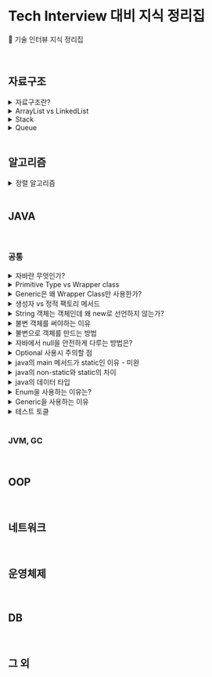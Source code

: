 # Tech Interview 대비 지식 정리집

:baby_chick: 기술 인터뷰 지식 정리집

<br>

## 자료구조

<details>
  <summary>자료구조란?</summary>
  <ul>
    <li><a href="./%EC%9E%90%EB%A3%8C%EA%B5%AC%EC%A1%B0/%EC%9E%90%EB%A3%8C%EA%B5%AC%EC%A1%B0%EB%9E%80.md">자료구조란?</a></li>
  </ul>
</details>

<details>
  <summary>ArrayList vs LinkedList</summary>
  <ul>
    <li><a href="./%EC%9E%90%EB%A3%8C%EA%B5%AC%EC%A1%B0/List/ArrayList.md">ArrayList</a></li>
    <li><a href="./%EC%9E%90%EB%A3%8C%EA%B5%AC%EC%A1%B0/List/LinkedList.md">LinkedList</a></li>
    <li><a href="./%EC%9E%90%EB%A3%8C%EA%B5%AC%EC%A1%B0/List/DoubleLinkedList.md">DoubleLinkedList</a></li>
    <li><a href="./%EC%9E%90%EB%A3%8C%EA%B5%AC%EC%A1%B0/List/ArrayList%20vs%20LinkedList.md">ArrayList vs LinkedList</a></li>
  </ul>
</details>

<details>
  <summary>Stack</summary>
  <ul>
    <li><a href="./%EC%9E%90%EB%A3%8C%EA%B5%AC%EC%A1%B0/Stack/Stack.md">Stack</a></li>
    <li><a href="#">Stack으로 Queue 구현하기 - 미완성</a></li>
  </ul>
</details>

<details>
  <summary>Queue</summary>
  <ul>
    <li><a href="./%EC%9E%90%EB%A3%8C%EA%B5%AC%EC%A1%B0/Queue/Queue.md">Queue</a></li>
    <li><a href="./%EC%9E%90%EB%A3%8C%EA%B5%AC%EC%A1%B0/Queue/Deque.md">Deque</a></li>
  </ul>
</details>

<br>

## 알고리즘

<details>
  <summary>정렬 알고리즘</summary>
  <ul>
    <li><a href="https://www.youtube.com/watch?v=ww6URL1l1ho&t=19s">링크</a></li>
  </ul>
</details>

<br>

## JAVA

<br>

### 공통

<details>
  <summary>자바란 무엇인가?</summary>
  <ul>
    <li>자바는 제임스 고슬링과 다른 연구원들이 개발한 객체 지향적 프로그래밍 언어이다.</li>
    <li>특징은 JVM (WORA), GC</li>
  </ul>
</details>

<details>
  <summary>Primitive Type vs Wrapper class</summary>
  <ul>
    <li>Wrapper Class를 사용하는 이유</li>
      <ul>
        <li>Nullable</li>
        <li><code>.toString()</code>를 통해 String 타입으로 바로 변환 가능</li>
        <li>Generic 타입으로 사용하기 위함</li>
        <li>멀티스레딩에서 동기화를 지원하려면 객체가 필요하다. (?)</li>
      </ul>
    <li>Boxing vs Unboxing (Auto 포함)</li>
      <ul>
        <li>Primitive -> Wrapper : Boxing</li>
        <li>Wrapper -> Primitive : Unboxing</li>
        <li>JVM은 상황에 따라 Boxing을 하기도, Unboxing하기도 한다.</li>
        <li><a href="./JAVA/AutoBoxing/AutoBoxing의%20단점.md">편리한 AutoBoxing의 단점</a></li>
          <ul>
            <li>Wrapper Class를 연산하면 오토박싱/언박싱이 일어나기에 비효율적이다.</li>
          </ul>
      </ul>
  </ul>
</details>

<details>
  <summary>Generic은 왜 Wrapper Class만 사용한가?</summary>
  <ul>
    <li>우선 Generic을 사용하는 가장 큰 이유가 타입 체크를 위함이다. 즉, 컴파일 타임시에만 타입 체크 및 제약을 적용하고, 자동 형변환을 해준다. 그리고 컴파일 된 .class 파일에는 실제로 제네릭 정보가 전혀 없다. (소거됨)</li>
    <li>다르게 말하면 런타임엔 Generic으로 주어진 타입으로 형변환 된 Object만이 존재할 수 있다. 그러기 때문에 Primitive 타입은 Object가 될 수 없기에 불가능한 것.</li>
    <li>쉽게 말하면 <b>Generic 특성상 Object로 Convertable한 타입만 가능하다.</b></li>
    <li><a href="https://www.quora.com/Why-is-it-impossible-to-use-primitive-types-as-a-type-parameter-in-Java">참고1</a></li>
    <li><a href="https://stackoverflow.com/questions/2721546/why-dont-java-generics-support-primitive-types">참고2</a></li>
  </ul>
</details>

<details>
  <summary>생성자 vs 정적 팩토리 메서드</summary>
  <ul>
    <li>생성자와 정적 팩토리 메서드의 차이는 정적 팩토리 메서드의 장단점으로 알 수 있다.</li>
    <li>정적 팩토리 메서드의 장점</li>
      <ul>
        <li>이름을 가질 수 있다.</li>
        <li><b>반드시 새로운 객체를 만들 필요 없다. 불변 객체를 캐싱하거나, Validation을 처리할 수 있다.</b></li>
        <li>반환 타입의 하위 타입 객체를 반환할 수 있는 능력이 있다.</li>
        <li>입력 매개변수에 따라 매번 다른 클래스의 객체를 반환할 수 있다.</li>
        <li>static 팩토리 메서드를 작성하는 시점에는 반환할 객체의 클래스가 존재하지 않아도 된다.</li>
      </ul>
    <li>정적 팩토리 메서드의 단점</li>
      <ul>
        <li>상속하려면 public, protected 생성자가 필요하니, 정적 팩토리 메서드만 제공하면 하위 클래스를 만들 수 없다.</li>
        <li>static 팩토리 메서드는 프로그래머가 찾기 어렵다.</li>
      </ul>
  </ul>
</details>

<details>
  <summary>String 객체는 객체인데 왜 new로 선언하지 않는가?</summary>
  <ul>
    <li>String은 대표적 <b>불변 객체</b>로, <b>String 상수 풀 영역</b>에서 객체를 관리한다.</li>
    <li>즉, 상수처럼 <b>이미 선언된 String 객체가 있으면 이 영역에서 가져다 사용하고, 없다면 여기에 새롭게 객체를 생성하여 사용한다.</b></li>
  </ul>
</details>

<details>
  <summary>불변 객체를 써야하는 이유</summary>
  <ul>
    <li>불변 객체란 <b>생성 후 그 상태를 변경할 수 없는 객체</b>를 말한다. 반대 개념으로 가변(mutable)객체가 있다.</li>
    <li>불변 객체란 <b>외부에서 불변 객체의 값을 수정할 수 없는 객체</b>를 의미한다.</li>
      <ul>
        <li>대표적인 불변 객체: <code>String</code>, <code>Boolean</code>, <code>Integer</code></li>
        <li>대표적인 가변 객체: <code>StringBuilder</code></li>
      </ul>
    <li>불변 객체를 왜 사용하는가?</li>
    <ul>
      <li>멀티 스레드 환경에서 안전한다. 동기화를 고려하지 않아도 된다.</li>
      <li><b>부수효과가 발생할 확률이 적다.</b> - 객체는 기본적으로 참조 값을 통해 접근하기 때문에, 방어적 복사를 통해 불변으로 만들어 두는 것이 좋다.</li>
        <ul>
          <li>여러 스레드나 메서드에서 Money을 사용하게 된다면 언제 어디서 부수 효과가 발생해 내부 값이 변경 될지 모르기 때문에 안전하지 않다.</li>
        </ul>
      <li>캐시나 Map또는 Set의 요소로 활용하기에 적합하다.</li>
      <li>GC의 성능을 높일 수 있다.</li>
    </ul>
  </ul>
</details>

<details>
  <summary>불변으로 객체를 만드는 방법</summary>
  <ul>
    <li>원시 타입에서의 불변</li>
      <ul>
        <li>원시 타입은 값을 그대로 외부로 내보내도 불변임을 보장한다.</li>
        <li>하지만, 객체의 <code>Setter</code>를 통해서는 객체 내부에서의 원시 타입은 불변을 막을 수 없다.</li>
        <li><b><code>Setter</code>를 생성하지 않고, 생성자만을 통해서 설정되도록하면 불변을 보장할 수 있다. 혹은 특정 메시지를 통해서만 원시 타입이 변경되도록 하면 된다.</b></li>
      </ul>
    <li>참조 타입에서의 불변</li>
    <ul>
      <li>객체는 기본적으로 참조 값을 통해 접근하기에, 불변성을 보장하기 더 힘들다.</li>
      <li><b>final + 방어적 복사 (생성자, Getter, 기타 반환 메서드를 통해)를 통해 참조 타입을 불변으로 만들 수 있다.</b></li>
      <li>더 자세한 내용은 <a href="https://github.com/binghe819/TIL/blob/master/JAVA/%EA%B8%B0%ED%83%80/%EB%B6%88%EB%B3%80%20%EA%B0%9D%EC%B2%B4.md">여기</a></li>
    </ul>
  </ul>
</details>

<details>
  <summary>자바에서 null을 안전하게 다루는 방법은?</summary>
  <ul>
    <li>null의 정의</li>
      <ul>
        <li>null은 값이 할당되지 않은 변수</li>
        <li>모든 참조 유형이 될 수 있는 특수 리터럴.</li>
        <li>"객체 없음", "알 수 없음", "사용할 수 없음"등 응용 프로그램(환경)마다 정의를 다르게 할 수 있다.</li>
      </ul>
    <li>null의 문제점</li>
      <ul>
        <li>null은 쉽게 NPE를 발생시킬 수 있다.</li>
        <li>null을 반환할 수 있는 메서드는 클라이언트로 하여금 혼란을 초래할 수 있다. (클라이언트 입장에서 null일 반환되는 메서드인지 아닌지 항상 확인해야함)</li>
      </ul>
    <li>null을 안전하게 다루는 방법</li>
      <ul>
        <li>Assertion (단정문)사용</li>
        <li><code>Objects</code> 사용 (isNull, nonNull, requireNonNull...)</li>
        <li>Optional</li>
      </ul>
    <li>추천하는 null 방지 도구</li>
      <ul>
        <li>Optional</li>
        <li>JSR 305</li>
        <li>JSR 308 (@NonNull, @Nullable)</li>
      </ul>
  </ul>
</details>

<details>
  <summary>Optional 사용시 주의할 점</summary>
  <ul>
    <li><code>isPresent()</code>호출후 null인지 확인하고 다른 로직을 가져가는 경우 - 이럴 거면 Optional로 감쌀 필요가 없다. 차라리 그냥 null인지 확인하는 로직을 넣지.. 대신 <code>orElse</code><code>orElseGet</code> 등등을 사용하자</li>
    <li><code>orElse(new ...)</code>는 무조건 실행된다. 만약 새로운 객체를 생성하거나 새로운 연산을 수행하는 경우에는 <code>orElseGet(() -> new ...))</code>를 사용하자. 이는 Optional에 값이 없을 때만 실행된다.</li>
    <li>Optional은 필드로 사용하면 안된다. 반환 값으로만 사용하자</li>
    <li>Optional은 비싸다. 비어있는 컬렉션을 반환할 때는 Optional을 감싸지 말고, 빈 컬렉션을 반환하자.</li>
    <li>더 자세한 내용은 <a href="http://homoefficio.github.io/2019/10/03/Java-Optional-%EB%B0%94%EB%A5%B4%EA%B2%8C-%EC%93%B0%EA%B8%B0/">여기</a></li>
    <li>정말 쉽게 요약하자면, <b>Optional을 최대 1개의 원소를 가지는 특별한 Stream이라고 생각하고 사용하면 된다.</b></li>
  </ul>
</details>

<details>
  <summary>java의 main 메서드가 static인 이유 - 미완</summary>
  <ul>
    <li></li>
    <li></li>
  </ul>
</details>

<details>
  <summary>java의 non-static와 static의 차이</summary>
  <ul>
    <li>non-static은 특정 객체의 대한 상태(동적 변수 혹은 인스턴스 변수)를 의미하고, static은 여러 객체가 공유하는 상태(정적 변수 혹은 클래스 변수)를 의미한다.</li>
    <li>non-static은 객체가 생성되고 할당되며, 해당 객체의 상태를 나타내며, static은 객체가 생성되지 않아도 할당되며, 모든 객체에서 사용 가능하다.</li>
    <li>non-static 메서드에서는 static 변수와 메서드에 모두 접근 가능하지만, static 메서드에서는 non-static 변수와 메서드에 접근하지 못한다. (아직 생성되지 않았기에)</li>
    <li><b>생명주기가 다르다.</b> non-static은 인스턴스와 생명주기를 같이 하며, static은 프로그램과 생명주기를 같이한다.</li>
    <li>쉽게 얘기하면, <b>non-static은 인스턴스(객체)에 속하고, static은 클래스 자체에 속한다.</b></li>
  </ul>
</details>

<details>
  <summary>java의 데이터 타입</summary>
  <ul>
    <li>기본형 데이터 타입</li>
      <ul>
        <li>숫자형</li>
          <ul>
            <li>정수 - byte (1byte), short(2byte), int(4byte), long(8byte)</li>
            <li>실수 - float(4byte), double(8byte)</li>
            <li>java는 기본적으로 unsigned를 제공하지 않는다. wrapper class를 이용하면 되지만 추천하지 않는다.</li>
            <li>데이터 타입별 표현 가능 범위는 <a href="https://velog.io/@bsjp400/JAVA-%EB%8D%B0%EC%9D%B4%ED%84%B0%ED%83%80%EC%9E%85-Datatype">여기</a></li>
          </ul>
        <li>논리형 - boolean (1byte)</li>
        <li>문자형 - char (2byte) 모든 유니코드</li>
        <li>문자열 - String</li>
      </ul>
    <li>참조형 데이터 타입</li>
      <ul>
        <li>배열 타입</li>
        <li>열거 타입</li>
        <li>클래스, 인터페이스</li>
      </ul>
  </ul>
</details>

<details>
  <summary>Enum을 사용하는 이유는?</summary>
  <ul>
    <li>Enum이 나오게 된 이유는 <a href="https://github.com/binghe819/TIL/blob/master/JAVA/%EA%B8%B0%ED%83%80/%EC%97%B4%EA%B1%B0%ED%98%95(enum).md">여기</a>참고</li>
    <li>Enum의 장점</li>
      <ul>
        <li>코드가 단순해지며 가독성이 좋다.</li>
        <li>인스턴스 생성과 상속을 방지한다.</li>
        <li>상수를 의미할 뿐만 아니라, 객체처럼 사용할 수 있다. - 추가 속성, 메시지를 통한 자율성 보장등등</li>
      </ul>
    <li>Enum은 싱글톤(하나만 생성하여 여러 객체가 나눠서 사용함)이며, new를 통해 생성할 수 없다.</li>
  </ul>
</details>

<details>
  <summary>Generic을 사용하는 이유</summary>
  <ul>
    <li></li>
    <li></li>
  </ul>
</details>

<details>
  <summary>테스트 토클</summary>
  ```java
  public static void main(String[] args) {
    ...
  }
  ```
  
  * 이게 잘 되나??
    * 오! 잘 되네! Github 최고!
</details>

<br>

### JVM, GC

<br>

## OOP

<br>

## 네트워크

<br>

## 운영체제

<br>

## DB

<br>

## 그 외

<br>
